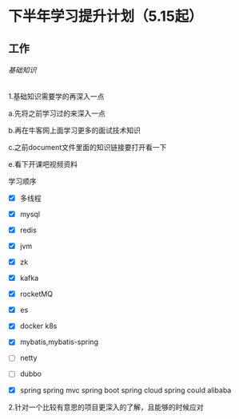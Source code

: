 # 					下半年学习提升计划（5.15起）

## 工作

###### 基础知识

1.基础知识需要学的再深入一点

 a.先将之前学习过的来深入一点

 b.再在牛客网上面学习更多的面试技术知识

 c.之前document文件里面的知识链接要打开看一下

 e.看下开课吧视频资料

   学习顺序

- [x] 多线程

- [x] mysql

- [x] redis

- [x] jvm

- [x] zk

- [x] kafka

- [x] rocketMQ

- [x] es 

- [x] docker k8s

- [x] mybatis,mybatis-spring

- [ ] netty

- [ ] dubbo

- [x] spring spring mvc spring boot spring cloud spring could alibaba

  


2.针对一个比较有意思的项目更深入的了解，且能够的时候应对

